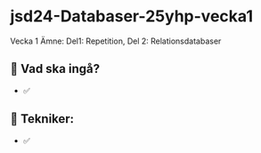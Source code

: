 # jsd24-Databaser-25yhp-vecka1
Vecka 1 Ämne: Del1: Repetition, Del 2: Relationsdatabaser

## 📌 Vad ska ingå?
* ✅ 

## 📌 Tekniker:
* ✅ 
